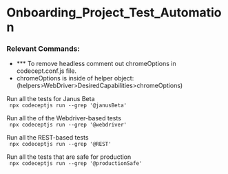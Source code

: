 # Onboarding_Project_Test_Automation

### Relevant Commands:
- *** To remove headless comment out chromeOptions in codecept.conf.js file.
- chromeOptions is inside of helper object: (helpers>WebDriver>DesiredCapabilities>chromeOptions)

Run all the tests for Janus Beta <br>
` npx codeceptjs run --grep '@janusBeta'`

Run all the of the Webdriver-based tests<br>
` npx codeceptjs run --grep '@webdriver'`

Run all the REST-based tests<br>
` npx codeceptjs run --grep '@REST'`

Run all the tests that are safe for production<br>
` npx codeceptjs run --grep '@productionSafe'`